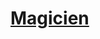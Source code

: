 ﻿---
!LinkItem
Link: wizard_hd.md
NameLink: <!--NameLink-->[Magicien](hd_wizard.md)<!--/NameLink-->
Id: classes_hd.md#magicien
ParentLink: classes_hd.md#classes
Name: Magicien
ParentName: Classes
AltName: '[Wizard](#)'
Attributes: {}
AttributesDictionary: >+
  {}

---




# [Magicien](hd_wizard.md)



